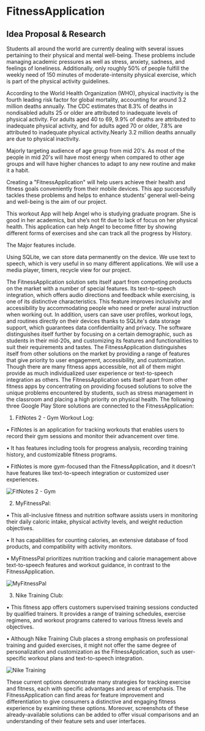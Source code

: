 # FitnessApplication

## Idea Proposal & Research

Students all around the world are currently dealing with several issues pertaining to their physical and mental well-being. These problems include managing academic pressures as well as stress, anxiety, sadness, and feelings of loneliness. Additionally, only roughly 50% of people fulfill the weekly need of 150 minutes of moderate-intensity physical exercise, which is part of the physical activity guidelines.

According to the World Health Organization (WHO), physical inactivity is the fourth leading risk factor for global mortality, accounting for around 3.2 million deaths annually. The CDC estimates that 8.3% of deaths in nondisabled adults 25 or older are attributed to inadequate levels of physical activity. For adults aged 40 to 69, 9.9% of deaths are attributed to inadequate physical activity, and for adults aged 70 or older, 7.8% are attributed to inadequate physical activity.Nearly 3.2 million deaths annually are due to physical inactivity.

Majorly targeting audience of age group from mid 20's. As most of the people in mid 20's will have most energy when compared to other age groups and will have higher chances to adapt to any new routine and make it a habit.

Creating a "FitnessApplication" will help users achieve their health and fitness goals conveniently from their mobile devices. This app successfully tackles these problems and helps to enhance students' general well-being and well-being is the aim of our project.


This workout App will help Angel who is studying graduate program. She is good in her academics, but she’s not fit due to lack of focus on her physical health.
This application can help Angel to become fitter by showing different forms of exercises and she can track all the progress by History.

The Major features include.

Using SQLite, we can store data permanently on the device.
We use text to speech, which is very useful in so many different applications. 
We will use a media player, timers, recycle view for our project.


 The FitnessApplication solution sets itself apart from competing products on the market with a number of special features. Its text-to-speech integration, which offers audio directions and feedback while exercising, is one of its distinctive characteristics. This feature improves inclusivity and accessibility by accommodating people who need or prefer aural instruction when working out. In addition, users can save user profiles, workout logs, and routines directly on their devices thanks to SQLite's data storage support, which guarantees data confidentiality and privacy. The software distinguishes itself further by focusing on a certain demographic, such as students in their mid-20s, and customizing its features and functionalities to suit their requirements and tastes. The FitnessApplication distinguishes itself from other solutions on the market by providing a range of features that give priority to user engagement, accessibility, and customization. Though there are many fitness apps accessible, not all of them might provide as much individualized user experience or text-to-speech integration as others. The FitnessApplication sets itself apart from other fitness apps by concentrating on providing focused solutions to solve the unique problems encountered by students, such as stress management in the classroom and placing a high priority on physical health.
The following three Google Play Store solutions are connected to the FitnessApplication:

1. FitNotes 2 - Gym Workout Log:
   
• FitNotes is an application for tracking workouts that enables users to record their gym sessions and monitor their advancement over time.

• It has features including tools for progress analysis, recording training history, and customizable fitness programs.

• FitNotes is more gym-focused than the FitnessApplication, and it doesn't have features like text-to-speech integration or customized user experiences.

![FitNotes 2 - Gym](https://github.com/CS639-Team1-FinalProject/FitnessApplication/assets/123391827/f30e57f8-8fa7-4e88-a992-d540474534ab)


2. MyFitnessPal:
   
• This all-inclusive fitness and nutrition software assists users in monitoring their daily caloric intake, physical activity levels, and weight reduction objectives.

• It has capabilities for counting calories, an extensive database of food products, and compatibility with activity monitors.

• MyFitnessPal prioritizes nutrition tracking and calorie management above text-to-speech features and workout guidance, in contrast to the FitnessApplication.

![MyFitnessPal](https://github.com/CS639-Team1-FinalProject/FitnessApplication/assets/123391827/d7ca7c54-5fb0-4b8c-ac53-350fc2079480)


3. Nike Training Club: 

• This fitness app offers customers supervised training sessions conducted by qualified trainers. It provides a range of training schedules, exercise regimens, and workout programs catered to various fitness levels and objectives.

• Although Nike Training Club places a strong emphasis on professional training and guided exercises, it might not offer the same degree of personalization and customization as the FitnessApplication, such as user-specific workout plans and text-to-speech integration.

![Nike Training](https://github.com/CS639-Team1-FinalProject/FitnessApplication/assets/123391827/4b1c9eb9-7b84-4b4d-af62-fd47d4580891)

These current options demonstrate many strategies for tracking exercise and fitness, each with specific advantages and areas of emphasis. The FitnessApplication can find areas for feature improvement and differentiation to give consumers a distinctive and engaging fitness experience by examining these options. Moreover, screenshots of these already-available solutions can be added to offer visual comparisons and an understanding of their feature sets and user interfaces.
